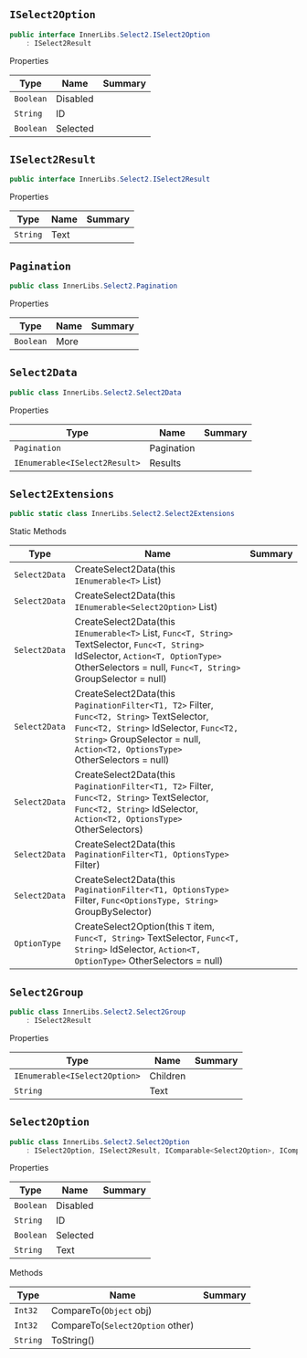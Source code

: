 ## `ISelect2Option`

```csharp
public interface InnerLibs.Select2.ISelect2Option
    : ISelect2Result

```

Properties

| Type | Name | Summary | 
| --- | --- | --- | 
| `Boolean` | Disabled |  | 
| `String` | ID |  | 
| `Boolean` | Selected |  | 


## `ISelect2Result`

```csharp
public interface InnerLibs.Select2.ISelect2Result

```

Properties

| Type | Name | Summary | 
| --- | --- | --- | 
| `String` | Text |  | 


## `Pagination`

```csharp
public class InnerLibs.Select2.Pagination

```

Properties

| Type | Name | Summary | 
| --- | --- | --- | 
| `Boolean` | More |  | 


## `Select2Data`

```csharp
public class InnerLibs.Select2.Select2Data

```

Properties

| Type | Name | Summary | 
| --- | --- | --- | 
| `Pagination` | Pagination |  | 
| `IEnumerable<ISelect2Result>` | Results |  | 


## `Select2Extensions`

```csharp
public static class InnerLibs.Select2.Select2Extensions

```

Static Methods

| Type | Name | Summary | 
| --- | --- | --- | 
| `Select2Data` | CreateSelect2Data(this `IEnumerable<T>` List) |  | 
| `Select2Data` | CreateSelect2Data(this `IEnumerable<Select2Option>` List) |  | 
| `Select2Data` | CreateSelect2Data(this `IEnumerable<T>` List, `Func<T, String>` TextSelector, `Func<T, String>` IdSelector, `Action<T, OptionType>` OtherSelectors = null, `Func<T, String>` GroupSelector = null) |  | 
| `Select2Data` | CreateSelect2Data(this `PaginationFilter<T1, T2>` Filter, `Func<T2, String>` TextSelector, `Func<T2, String>` IdSelector, `Func<T2, String>` GroupSelector = null, `Action<T2, OptionsType>` OtherSelectors = null) |  | 
| `Select2Data` | CreateSelect2Data(this `PaginationFilter<T1, T2>` Filter, `Func<T2, String>` TextSelector, `Func<T2, String>` IdSelector, `Action<T2, OptionsType>` OtherSelectors) |  | 
| `Select2Data` | CreateSelect2Data(this `PaginationFilter<T1, OptionsType>` Filter) |  | 
| `Select2Data` | CreateSelect2Data(this `PaginationFilter<T1, OptionsType>` Filter, `Func<OptionsType, String>` GroupBySelector) |  | 
| `OptionType` | CreateSelect2Option(this `T` item, `Func<T, String>` TextSelector, `Func<T, String>` IdSelector, `Action<T, OptionType>` OtherSelectors = null) |  | 


## `Select2Group`

```csharp
public class InnerLibs.Select2.Select2Group
    : ISelect2Result

```

Properties

| Type | Name | Summary | 
| --- | --- | --- | 
| `IEnumerable<ISelect2Option>` | Children |  | 
| `String` | Text |  | 


## `Select2Option`

```csharp
public class InnerLibs.Select2.Select2Option
    : ISelect2Option, ISelect2Result, IComparable<Select2Option>, IComparable

```

Properties

| Type | Name | Summary | 
| --- | --- | --- | 
| `Boolean` | Disabled |  | 
| `String` | ID |  | 
| `Boolean` | Selected |  | 
| `String` | Text |  | 


Methods

| Type | Name | Summary | 
| --- | --- | --- | 
| `Int32` | CompareTo(`Object` obj) |  | 
| `Int32` | CompareTo(`Select2Option` other) |  | 
| `String` | ToString() |  | 


